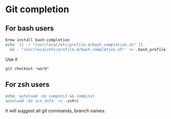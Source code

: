 # Git completion

## For bash users

```bash
brew install bash-completion
echo '[[ -r "/usr/local/etc/profile.d/bash_completion.sh" ]]
  && . "/usr/local/etc/profile.d/bash_completion.sh"' >> .bash_profile
```

Use it
```bash
git checkout *word*
```

## For zsh users

```zsh
echo 'autoload -Uz compinit && compinit
autoload -Uz vcs_info' >> .zshrc
```

It will suggest all git commands, branch names.

